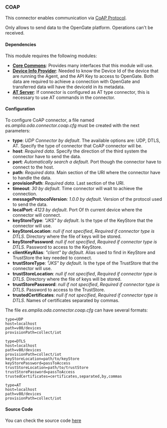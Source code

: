 ### COAP

This connector enables communication via [CoAP Protocol](https://github.com/amplia-iiot/oda/tree/master/oda-connectors/coap).

Only allows to send data to the OpenGate platform. Operations can't be received.

#### Dependencies

This module requires the following modules:
* __[Core Commons](../../infrastructure/core.md)__: Provides many interfaces that this module will use.
* __[Device Info Provider](../datastreams/deviceinfo.md)__: Needed to know the Device Id of the device that are running the Agent, and the API Key to access to OpenGate. 
Both data are required to achieve a connection with OpenGate and transferred data will have the deviceId in its metadata.
* __[AT Server](../hardware/atserver.md)__: If connector is configured as AT type connector, this is necessary to use AT commands in the connector.

#### Configuration

To configure CoAP connector, a file named _es.amplia.oda.connector.coap.cfg_ must be created with the next parameters:
* __type__: *UDP Connector by default*. The available options are: UDP, DTLS, AT. Specify the type of connector that CoAP connector will be.
* __host__: *Required data*. Specify the direction of the third system the connector have to send the data.
* __port__: *Automatically search a default*. Port though the connector have to connect to the host.
* __path__: *Required data*. Main section of the URI where the connector have to handle the data.
* __provisionPath__: *Required data*. Last section of the URI. 
* __timeout__: *30 by default*. Time connector will wait to achieve the connection.
* __messageProtocolVersion__: *1.0.0 by default*. Version of the protocol used to send the data.
* __localPort__: *4123 by default*. Port Of th current device where the connector will connect.
* __keyStoreType__: *"JKS" by default*. Is the type of the KeyStore that the connector will use.
* __keyStoreLocation__: *null if not specified*, *Required if connector type is DTLS*. Directory where the file of keys will be stored.
* __keyStorePassword__: *null if not specified*, *Required if connector type is DTLS*. Password to access to the KeyStore.
* __clientKeyAlias__: *"client" by default*. Alias used to find in KeyStore and TrustStore the key needed to connect.
* __trustStoreType__: *"JKS" by default*. Is the type of the TrustStore that the connector will use.
* __trustStoreLocation__: *null if not specified*, *Required if connector type is DTLS*. Directory where the file of keys will be stored.
* __trustStorePassword__: *null if not specified*, *Required if connector type is DTLS*. Password to access to the TrustStore.
* __trustedCertificates__: *null if not specified*, *Required if connector type is DTLS*. Names of certificates separated by commas.

The file _es.amplia.oda.connector.coap.cfg_ can have several formats:
```
type=UDP
host=localhost
path=v80/devices
provisionPath=collect/iot
```

```
type=DTLS
host=localhost
path=v80/devices
provisionPath=collect/iot
keyStoreLocation=path/to/keyStore
keyStorePassword=passToAccess
trustStoreLocation=path/to/trustStore
trustStorePassword=passToAccess
trustedCertificates=certificates,separated,by,commas
```

```
type=AT
host=localhost
path=v80/devices
provisionPath=collect/iot
```

#### Source Code

You can check the source code [here](https://github.com/amplia-iiot/oda/tree/master/oda-connectors/coap)